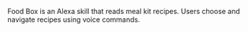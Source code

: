 Food Box is an Alexa skill that reads meal kit recipes. Users choose and navigate recipes using voice commands.
